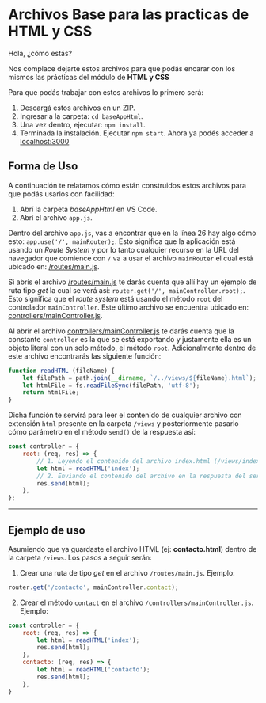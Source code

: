 # Archivos Base para las practicas de HTML y CSS

Hola, ¿cómo estás?

Nos complace dejarte estos archivos para que podás encarar con los mismos las prácticas del módulo de **HTML y CSS**

Para que podás trabajar con estos archivos lo primero será:

1. Descargá estos archivos en un ZIP.
2. Ingresar a la carpeta: `cd baseAppHtml`.
3. Una vez dentro, ejecutar: `npm install`.
4. Terminada la instalación. Ejecutar `npm start`. Ahora ya podés acceder a [localhost:3000](http://localhost:3000)

## Forma de Uso

A continuación te relatamos cómo están construidos estos archivos para que podás usarlos con facilidad:

1. Abrí la carpeta *baseAppHtml* en VS Code.
2. Abrí el archivo `app.js`.

Dentro del archivo `app.js`, vas a encontrar que en la línea 26 hay algo cómo esto: `app.use('/', mainRouter);`. Esto significa que la aplicación está usando un *Route System* y por lo tanto cualquier recurso en la URL del navegador que comience con `/` va a usar el archivo `mainRouter` el cual está ubicado en: [/routes/main.js](/routes/main.js).

Si abrís el archivo [/routes/main.js](/routes/main.js) te darás cuenta que allí hay un ejemplo de ruta tipo *get* la cual se verá así: `router.get('/', mainController.root);`. Esto significa que el *route system* está usando el método `root` del controlador `mainController`. Este último archivo se encuentra ubicado en: [controllers/mainController.js](controllers/mainController.js).

Al abrir el archivo [controllers/mainController.js](controllers/mainController.js) te darás cuenta que la constante `controller` es la que se está exportando y justamente ella es un objeto literal con un solo método, el método `root`. Adicionalmente dentro de este archivo encontrarás las siguiente función:

```js
function readHTML (fileName) {
	let filePath = path.join(__dirname, `/../views/${fileName}.html`);
	let htmlFile = fs.readFileSync(filePath, 'utf-8');
	return htmlFile;
}
```

Dicha función te servirá para leer el contenido de cualquier archivo con extensión `html` presente en la carpeta `/views` y posteriormente pasarlo cómo parámetro en el método `send()` de la respuesta así:

```js
const controller = {
	root: (req, res) => {
		// 1. Leyendo el contenido del archivo index.html (/views/index.html)
		let html = readHTML('index'); 
		// 2. Enviando el contenido del archivo en la respuesta del servidor
		res.send(html);
	},
};
```

---

## Ejemplo de uso

Asumiendo que ya guardaste el archivo HTML (ej: **contacto.html**) dentro de la carpeta `/views`. Los pasos a seguir serán:

1. Crear una ruta de tipo *get* en el archivo `/routes/main.js`. Ejemplo:
```js
router.get('/contacto', mainController.contact);
```

2. Crear el método `contact` en el archivo `/controllers/mainController.js`. Ejemplo:
```js
const controller = {
	root: (req, res) => {
		let html = readHTML('index'); 
		res.send(html);
	},
	contacto: (req, res) => {
		let html = readHTML('contacto');
		res.send(html);
	},
}
```